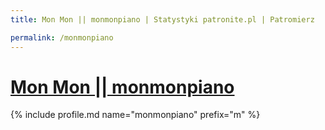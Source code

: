 ```yaml
---
title: Mon Mon || monmonpiano | Statystyki patronite.pl | Patromierz

permalink: /monmonpiano
---
```


# [Mon Mon || monmonpiano](https://patronite.pl/monmonpiano)

{% include profile.md name="monmonpiano" prefix="m" %}
